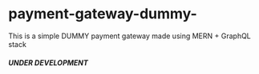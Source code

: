 # payment-gateway-dummy-
This is a simple DUMMY payment gateway made using MERN + GraphQL stack
##### UNDER DEVELOPMENT
